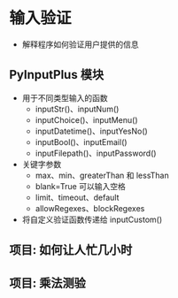 # 输入验证

- 解释程序如何验证用户提供的信息

## PyInputPlus 模块

- 用于不同类型输入的函数
  - inputStr()、inputNum()
  - inputChoice()、inputMenu()
  - inputDatetime()、inputYesNo()
  - inputBool()、inputEmail()
  - inputFilepath()、inputPassword()
- 关键字参数
  - max、min、greaterThan 和 lessThan
  - blank=True 可以输入空格
  - limit、timeout、default
  - allowRegexes、blockRegexes
- 将自定义验证函数传递给 inputCustom()

## 项目: 如何让人忙几小时

## 项目: 乘法测验
